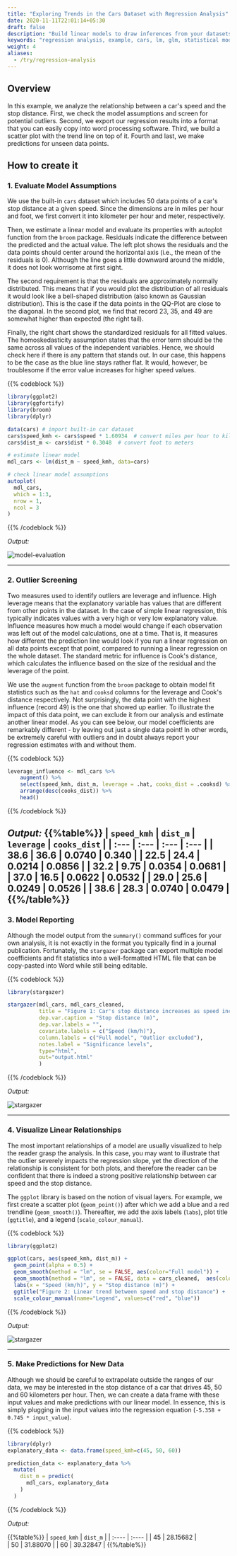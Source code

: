 ```yaml
---
title: "Exploring Trends in the Cars Dataset with Regression Analysis"
date: 2020-11-11T22:01:14+05:30
draft: false
description: "Build linear models to draw inferences from your datasets."
keywords: "regression analysis, example, cars, lm, glm, statistical model"
weight: 4
aliases:
  - /try/regression-analysis
---
```


## Overview

In this example, we analyze the relationship between a car's speed and the stop distance. First, we check the model assumptions and screen for potential outliers. Second, we export our regression results into a format that you can easily copy into word processing software. Third, we build a scatter plot with the trend line on top of it. Fourth and last, we make predictions for unseen data points.


## How to create it

### 1. Evaluate Model Assumptions
We use the built-in `cars` dataset which includes 50 data points of a car's stop distance at a given speed. Since the dimensions are in miles per hour and foot, we first convert it into kilometer per hour and meter, respectively.

Then, we estimate a linear model and evaluate its properties with autoplot function from the `broom` package. Residuals indicate the difference between the predicted and the actual value. The left plot shows the residuals and the data points should center around the horizontal axis (i.e., the mean of the residuals is 0). Although the line goes a little downward around the middle, it does not look worrisome at first sight.

The second requirement is that the residuals are approximately normally distributed. This means that if you would plot the distribution of all residuals it would look like a bell-shaped distribution (also known as Gaussian distribution). This is the case if the data points in the QQ-Plot are close to the diagonal. In the second plot, we find that record 23, 35, and 49 are somewhat higher than expected (the right tail).


Finally, the right chart shows the standardized residuals for all fitted values. The homoskedasticity assumption states that the error term should be the same across all values of the independent variables. Hence, we should check here if there is any pattern that stands out. In our case, this happens to be the case as the blue line stays rather flat. It would, however, be troublesome if the error value increases for higher speed values.

{{% codeblock %}}
```R
library(ggplot2)
library(ggfortify)
library(broom)
library(dplyr)

data(cars) # import built-in car dataset
cars$speed_kmh <- cars$speed * 1.60934  # convert miles per hour to kilometer per hour
cars$dist_m <- cars$dist * 0.3048  # convert foot to meters

# estimate linear model
mdl_cars <- lm(dist_m ~ speed_kmh, data=cars)

# check linear model assumptions
autoplot(
  mdl_cars,
  which = 1:3,
  nrow = 1,
  ncol = 3
)
```
{{% /codeblock %}}

*Output:*

![model-evaluation](./images/model_evaluation.png)

---

### 2. Outlier Screening
Two measures used to identify outliers are leverage and influence. High leverage means that the explanatory variable has values that are different from other points in the dataset. In the case of simple linear regression, this typically indicates values with a very high or very low explanatory value. Influence measures how much a model would change if each observation was left out of the model calculations, one at a time. That is, it measures how different the prediction line would look if you run a linear regression on all data points except that point, compared to running a linear regression on the whole dataset. The standard metric for influence is Cook's distance, which calculates the influence based on the size of the residual and the leverage of the point.

We use the `augment` function from the `broom` package to obtain model fit statistics such as the `hat` and `cooksd` columns for the leverage and Cook's distance respectively. Not surprisingly, the data point with the highest influence (record 49) is the one that showed up earlier. To illustrate the impact of this data point, we can exclude it from our analysis and estimate another linear model. As you can see below, our model coefficients are remarkably different - by leaving out just a single data point! In other words, be extremely careful with outliers and in doubt always report your regression estimates with and without them.

{{% codeblock %}}

```R
leverage_influence <- mdl_cars %>%
    augment() %>%
    select(speed_kmh, dist_m, leverage = .hat, cooks_dist = .cooksd) %>%
    arrange(desc(cooks_dist)) %>%
    head()
```
{{% /codeblock %}}



*Output:*
{{%table%}}
| `speed_kmh` | `dist_m` | `leverage` | `cooks_dist` |
| :--- | :--- | :--- | :--- |
| 38.6  | 36.6  | 0.0740  | 0.340   |
| 22.5 | 24.4  | 0.0214 | 0.0856  |
| 32.2  | 9.75 | 0.0354 | 0.0681  |
| 37.0  | 16.5 | 0.0622 | 0.0532 |
| 29.0 | 25.6  | 0.0249  | 0.0526  |
| 38.6 | 28.3 | 0.0740 | 0.0479  |
{{%/table%}}
---

### 3. Model Reporting

Although the model output from the `summary()` command suffices for your own analysis, it is not exactly in the format you typically find in a journal publication. Fortunately, the `stargazer` package can export multiple model coefficients and fit statistics into a well-formatted HTML file that can be copy-pasted into Word while still being editable.

{{% codeblock %}}

```R
library(stargazer)

stargazer(mdl_cars, mdl_cars_cleaned,
          title = "Figure 1: Car's stop distance increases as speed increases",
          dep.var.caption = "Stop distance (m)",  
          dep.var.labels = "",  
          covariate.labels = c("Speed (km/h)"),  
          column.labels = c("Full model", "Outlier excluded"),
          notes.label = "Significance levels",  
          type="html",
          out="output.html"  
          )
```
{{% /codeblock %}}

*Output:*

![stargazer](./images/stargazer.png)

---

### 4. Visualize Linear Relationships
The most important relationships of a model are usually visualized to help the reader grasp the analysis. In this case, you may want to illustrate that the outlier severely impacts the regression slope, yet the direction of the relationship is consistent for both plots, and therefore the reader can be confident that there is indeed a strong positive relationship between car speed and the stop distance.

The `ggplot` library is based on the notion of visual layers. For example, we first create a scatter plot (`geom_point()`) after which we add a blue and a red trendline (`geom_smooth()`). Thereafter, we add the axis labels (`labs`), plot title (`ggtitle`), and a legend (`scale_colour_manual`).

{{% codeblock %}}

```R
library(ggplot2)

ggplot(cars, aes(speed_kmh, dist_m)) +
  geom_point(alpha = 0.5) +  
  geom_smooth(method = "lm", se = FALSE, aes(color="Full model")) +
  geom_smooth(method = "lm", se = FALSE, data = cars_cleaned,  aes(color="Outlier excluded"))  +
  labs(x = "Speed (km/h)", y = "Stop distance (m)") +  
  ggtitle("Figure 2: Linear trend between speed and stop distance") +
  scale_colour_manual(name="Legend", values=c("red", "blue"))
```
{{% /codeblock %}}

*Output:*

![stargazer](../images/trend_plots.png)

---

### 5. Make Predictions for New Data
Although we should be careful to extrapolate outside the ranges of our data, we may be interested in the stop distance of a car that drives 45, 50 and 60 kilometers per hour. Then, we can create a data frame with these input values and make predictions with our linear model. In essence, this is simply plugging in the input values into the regression equation (`-5.358 + 0.745 * input_value`).

{{% codeblock %}}
```R
library(dplyr)
explanatory_data <- data.frame(speed_kmh=c(45, 50, 60))

prediction_data <- explanatory_data %>%
  mutate(
    dist_m = predict(
      mdl_cars, explanatory_data
    )
  )
```
{{% /codeblock %}}

*Output:*

{{%table%}}
| `speed_kmh` | `dist_m` |
| :---- | :---- |
| 45  | 28.15682  |  
| 50  | 31.88070  |
| 60  | 39.32847  |
{{%/table%}}